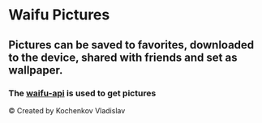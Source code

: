 # Waifu Pictures

## Pictures can be saved to favorites, downloaded to the device, shared with friends and set as wallpaper.

### The [waifu-api](https://waifu.pics/docs) is used to get pictures

© Created by Kochenkov Vladislav
